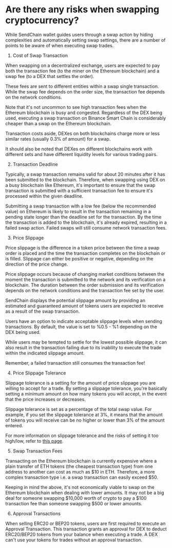 # Are there any risks when swapping cryptocurrency?

While SendChain wallet guides users through a swap action by hiding complexities and automatically setting swap settings, there are a number of points to be aware of when executing swap trades.

1. Cost of Swap Transaction

When swapping on a decentralized exchange, users are expected to pay both the transaction fee (to the miner on the Ethereum blockchain) and a swap fee (to a DEX that settles the order).

These fees are sent to different entities within a swap single transaction. While the swap fee depends on the order size, the transaction fee depends on the network conditions.

Note that it's not uncommon to see high transaction fees when the Ethereum blockchain is busy and congested. Regardless of the DEX being used, executing a swap transaction on Binance Smart Chain is considerably cheaper than a swap on the Ethereum blockchain.

Transaction costs aside, DEXes on both blockchains charge more or less similar rates (usually 0.3% of amount) for a swap.

It should also be noted that DEXes on different blockchains work with different sets and have different liquidity levels for various trading pairs.

2. Transaction Deadline

Typically, a swap transaction remains valid for about 20 minutes after it has been submitted to the blockchain. Therefore, when swapping using DEX on a busy blockchain like Ethereum, it's important to ensure that the swap transaction is submitted with a sufficient transaction fee to ensure it's processed within the given deadline.

Submitting a swap transaction with a low fee (below the recommended value) on Ethereum is likely to result in the transaction remaining in a pending state longer than the deadline set for the transaction. By the time the transaction is added to the blockchain, it's already expired, resulting in a failed swap action. Failed swaps will still consume network transaction fees.

3. Price Slippage

Price slippage is the difference in a token price between the time a swap order is placed and the time the transaction completes on the blockchain or is filled. Slippage can either be positive or negative, depending on the direction of the price change.

Price slippage occurs because of changing market conditions between the moment the transaction is submitted to the network and its verification on a blockchain. The duration between the order submission and its verification depends on the network conditions and the transaction fee set by the user.

SendChain displays the potential slippage amount by providing an estimated and guaranteed amount of tokens users are expected to receive as a result of the swap transaction.

Users have an option to indicate acceptable slippage levels when sending transactions. By default, the value is set to %0.5 - %1 depending on the DEX being used.

While users may be tempted to settle for the lowest possible slippage, it can also result in the transaction failing due to its inability to execute the trade within the indicated slippage amount.

Remember, a failed transaction still consumes the transaction fee!

4. Price Slippage Tolerance

Slippage tolerance is a setting for the amount of price slippage you are willing to accept for a trade. By setting a slippage tolerance, you're basically setting a minimum amount on how many tokens you will accept, in the event that the price increases or decreases.

Slippage tolerance is set as a percentage of the total swap value. For example, if you set the slippage tolerance at 3%, it means that the amount of tokens you will receive can be no higher or lower than 3% of the amount entered.

For more information on slippage tolerance and the risks of setting it too high/low, refer to [this page](https://help.1inch.io/en/articles/4585126-what-is-the-slippage-tolerance-setting).

5. Swap Transaction Fees

Transacting on the Ethereum blockchain is currently expensive where a plain transfer of ETH tokens (the cheapest transaction type) from one address to another can cost as much as $10 in ETH. Therefore, a more complex transaction type i.e. a swap transaction can easily exceed $50.

Keeping in mind the above, it's not economically viable to swap on the Ethereum blockchain when dealing with lower amounts. It may not be a big deal for someone swapping $10,000 worth of crypto to pay a $100 transaction fee than someone swapping $500 or lower amounts.

6. Approval Transactions

When selling ERC20 or BEP20 tokens, users are first required to execute an Approval Transaction. This transaction grants an approval for DEX to deduct ERC20/BEP20 tokens from your balance when executing a trade. A DEX can't use your tokens for trades without an approval transaction.
